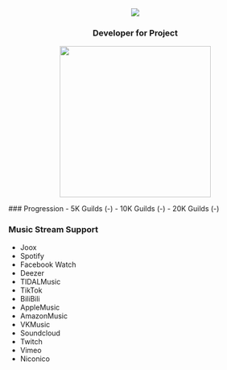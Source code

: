 <div align="center">
<img src="https://typograssy.deno.dev/api?text=ChompuBot&l0=none&l1=00cce6&l2=80f1ff&l3=009eb3&l4=caf9ff&bg=none&frame=none&speed=100&comment=">
</div>

### <p align="center">Developer for Project<p>

<div align="center">

<a href="https://discord.com/users/919878532228841532"><img align="center"  width="300px" src="https://lanyard.cnrad.dev/api/919878532228841532"></a>

</div>
### Progression
- 5K Guilds (-)
- 10K Guilds (-)
- 20K Guilds (-)

### Music Stream Support
- Joox
- Spotify
- Facebook Watch
- Deezer
- TIDALMusic
- TikTok
- BiliBili
- AppleMusic
- AmazonMusic
- VKMusic
- Soundcloud
- Twitch
- Vimeo
- Niconico